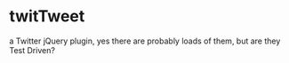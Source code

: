 twitTweet
=========

a Twitter jQuery plugin, yes there are probably loads of them, but are they Test Driven?